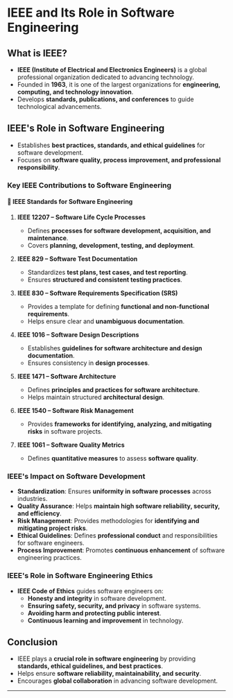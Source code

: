 # IEEE and Its Role in Software Engineering

## **What is IEEE?**
- **IEEE (Institute of Electrical and Electronics Engineers)** is a global professional organization dedicated to advancing technology.
- Founded in **1963**, it is one of the largest organizations for **engineering, computing, and technology innovation**.
- Develops **standards, publications, and conferences** to guide technological advancements.

## **IEEE's Role in Software Engineering**
- Establishes **best practices, standards, and ethical guidelines** for software development.
- Focuses on **software quality, process improvement, and professional responsibility**.

### **Key IEEE Contributions to Software Engineering**
#### 📌 **IEEE Standards for Software Engineering**
1. **IEEE 12207 – Software Life Cycle Processes**
   - Defines **processes for software development, acquisition, and maintenance**.
   - Covers **planning, development, testing, and deployment**.

2. **IEEE 829 – Software Test Documentation**
   - Standardizes **test plans, test cases, and test reporting**.
   - Ensures **structured and consistent testing practices**.

3. **IEEE 830 – Software Requirements Specification (SRS)**
   - Provides a template for defining **functional and non-functional requirements**.
   - Helps ensure clear and **unambiguous documentation**.

4. **IEEE 1016 – Software Design Descriptions**
   - Establishes **guidelines for software architecture and design documentation**.
   - Ensures consistency in **design processes**.

5. **IEEE 1471 – Software Architecture**
   - Defines **principles and practices for software architecture**.
   - Helps maintain structured **architectural design**.

6. **IEEE 1540 – Software Risk Management**
   - Provides **frameworks for identifying, analyzing, and mitigating risks** in software projects.

7. **IEEE 1061 – Software Quality Metrics**
   - Defines **quantitative measures** to assess **software quality**.

### **IEEE's Impact on Software Development**
- **Standardization**: Ensures **uniformity in software processes** across industries.
- **Quality Assurance**: Helps **maintain high software reliability, security, and efficiency**.
- **Risk Management**: Provides methodologies for **identifying and mitigating project risks**.
- **Ethical Guidelines**: Defines **professional conduct** and responsibilities for software engineers.
- **Process Improvement**: Promotes **continuous enhancement** of software engineering practices.

### **IEEE's Role in Software Engineering Ethics**
- **IEEE Code of Ethics** guides software engineers on:
  - **Honesty and integrity** in software development.
  - **Ensuring safety, security, and privacy** in software systems.
  - **Avoiding harm and protecting public interest**.
  - **Continuous learning and improvement** in technology.

## **Conclusion**
- IEEE plays a **crucial role in software engineering** by providing **standards, ethical guidelines, and best practices**.
- Helps ensure **software reliability, maintainability, and security**.
- Encourages **global collaboration** in advancing software development.

---

